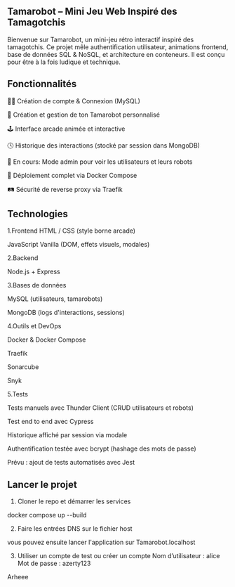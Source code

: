 ## Tamarobot – Mini Jeu Web Inspiré des Tamagotchis
Bienvenue sur Tamarobot, un mini-jeu rétro interactif inspiré des tamagotchis.
Ce projet mêle authentification utilisateur, animations frontend, base de données SQL & NoSQL, et architecture en conteneurs.
Il est conçu pour être à la fois ludique et technique.

## Fonctionnalités
🧑‍💻 Création de compte & Connexion (MySQL)

🤖 Création et gestion de ton Tamarobot personnalisé

🕹️ Interface arcade animée et interactive

🕓 Historique des interactions (stocké par session dans MongoDB)

🔐 En cours: Mode admin pour voir les utilisateurs et leurs robots

🐳 Déploiement complet via Docker Compose

🛤️ Sécurité de reverse proxy via Traefik

## Technologies
1.Frontend
HTML / CSS (style borne arcade)

JavaScript Vanilla (DOM, effets visuels, modales)

2.Backend

Node.js + Express


3.Bases de données

MySQL (utilisateurs, tamarobots)

MongoDB (logs d'interactions, sessions)

4.Outils et DevOps

Docker & Docker Compose

Traefik

Sonarcube

Snyk

5.Tests

Tests manuels avec Thunder Client (CRUD utilisateurs et robots)

Test end to end avec Cypress


Historique affiché par session via modale

Authentification testée avec bcrypt (hashage des mots de passe)

Prévu : ajout de tests automatisés avec Jest

## Lancer le projet
1. Cloner le repo et démarrer les services

docker compose up --build

 2. Faire les entrées DNS sur le fichier host

vous pouvez ensuite lancer l'application sur Tamarobot.localhost

3. Utiliser un compte de test ou créer un compte
Nom d’utilisateur : alice
Mot de passe : azerty123


Arheee 
